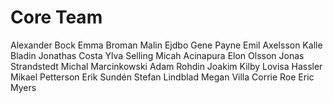 # Core Team
Alexander Bock
Emma Broman
Malin Ejdbo
Gene Payne
Emil Axelsson
Kalle Bladin
Jonathas Costa
Ylva Selling
Micah Acinapura
Elon Olsson
Jonas Strandstedt
Michal Marcinkowski
Adam Rohdin
Joakim Kilby
Lovisa Hassler
Mikael Petterson
Erik Sundén
Stefan Lindblad
Megan Villa
Corrie Roe
Eric Myers
